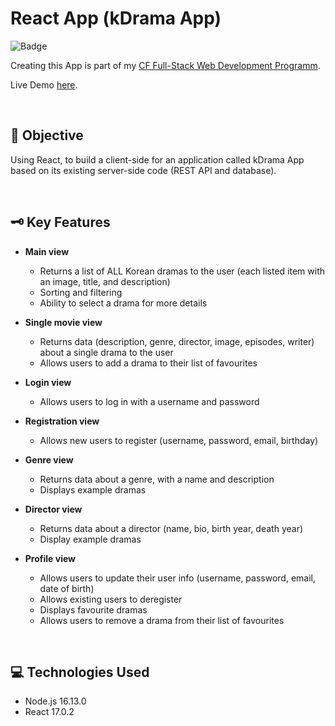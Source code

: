 # React App (kDrama App)
![Badge](https://img.shields.io/badge/demo-online-green)

Creating this App is part of my [CF Full-Stack Web Development Programm](https://careerfoundry.com/en/courses/become-a-web-developer/).

Live Demo [here](https://mydrama.netlify.app/).

<p>&nbsp;</p>

## 📝 Objective
Using React, to build a client-side for an application called kDrama App based on its existing server-side code (REST API and database).

<p>&nbsp;</p>

## 🗝️ Key Features
* **Main view**
    * Returns a list of ALL Korean dramas to the user (each listed item with an image, title, and description)
    * Sorting and filtering
    * Ability to select a drama for more details
* **Single movie view**
    * Returns data (description, genre, director, image, episodes, writer) about a single drama to the user
    * Allows users to add a drama to their list of favourites
* **Login view**
    * Allows users to log in with a username and password
* **Registration view**
   * Allows new users to register (username, password, email, birthday)

* **Genre view**
    * Returns data about a genre, with a name and description
    * Displays example dramas

* **Director view**
    * Returns data about a director (name, bio, birth year, death year)
    * Display example dramas

* **Profile view**
    * Allows users to update their user info (username, password, email, date of birth)
    * Allows existing users to deregister
    * Displays favourite dramas
    * Allows users to remove a drama from their list of favourites

<p>&nbsp;</p>

## 💻 Technologies Used
* Node.js 16.13.0
* React 17.0.2
